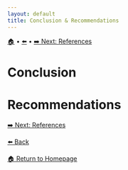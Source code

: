 ```yaml
---
layout: default
title: Conclusion & Recommendations
---
```

[🏠]({{site.baseurl}}/index) • [⬅️]({{site.baseurl}}/Business-Impact) • [➡️ Next: References]({{site.baseurl}}/References)

# Conclusion

# Recommendations

[➡️ Next: References]({{site.baseurl}}/References)

[⬅️ Back]({{site.baseurl}}/Business-Impact)

[🏠 Return to Homepage]({{site.baseurl}}/index)
